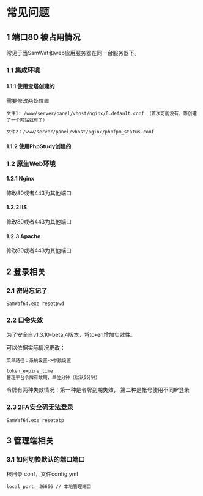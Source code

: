 # 常见问题
  
## 1 端口80 被占用情况
常见于当SamWaf和web应用服务器在同一台服务器下。

### 1.1 集成环境

#### 1.1.1 使用宝塔创建的

需要修改两处位置
```
文件1: /www/server/panel/vhost/nginx/0.default.conf （首次可能没有，等创建了一个网站就有了）

文件2：/www/server/panel/vhost/nginx/phpfpm_status.conf
```

#### 1.1.2 使用PhpStudy创建的

### 1.2 原生Web环境

#### 1.2.1 Nginx
修改80或者443为其他端口

#### 1.2.2 IIS
修改80或者443为其他端口

#### 1.2.3 Apache
修改80或者443为其他端口

## 2 登录相关
### 2.1 密码忘记了

```
SamWaf64.exe resetpwd  
```

### 2.2 口令失效
为了安全自v1.3.10-beta.4版本，将token增加实效性。

可以依据实际情况更改：
```
菜单路径：系统设置->参数设置

token_expire_time
管理平台令牌有效期，单位分钟（默认5分钟）  

```
 

令牌有两种失效情况：第一种是令牌到期失效， 第二种是帐号使用不同IP登录

### 2.3 2FA安全码无法登录

```
SamWaf64.exe resetotp  
```

## 3 管理端相关

### 3.1 如何切换默认的端口端口

根目录 conf，文件config.yml
```
local_port: 26666 // 本地管理端口 
```
 